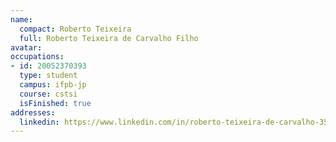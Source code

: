 ```yaml
---
name:
  compact: Roberto Teixeira
  full: Roberto Teixeira de Carvalho Filho
avatar:
occupations:
- id: 20052370393
  type: student
  campus: ifpb-jp
  course: cstsi
  isFinished: true
addresses:
  linkedin: https://www.linkedin.com/in/roberto-teixeira-de-carvalho-355943138/
---
```

